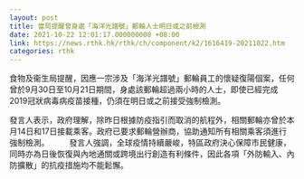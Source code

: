 ```yaml
---
layout: post
title: 當局提醒曾身處「海洋光譜號」郵輪人士明日或之前檢測
date: 2021-10-22 12:01:17.000000000 +08:00
link: https://news.rthk.hk/rthk/ch/component/k2/1616419-20211022.htm
categories: rthk
---
```


食物及衞生局提醒，因應一宗涉及「海洋光譜號」郵輪員工的懷疑復陽個案，任何曾於9月30日至10月21日期間，身處該郵輪超過兩小時的人士，即使已經完成2019冠狀病毒病疫苗接種，仍須在明日或之前接受強制檢測。

發言人表示，政府理解，除昨日根據防疫指引而取消的航程外，相關郵輪亦曾於本月14日和17日接載乘客。政府已要求郵輪營辦商，協助通知所有相關乘客須進行強制檢測。
　　 
發言人強調，全球疫情持續嚴峻，特區政府決心保障市民健康，同時亦為日後恢復與內地通關或跨境出行創造有利條件，因此各項「外防輸入、內防擴散」的抗疫措施均不能鬆懈。
